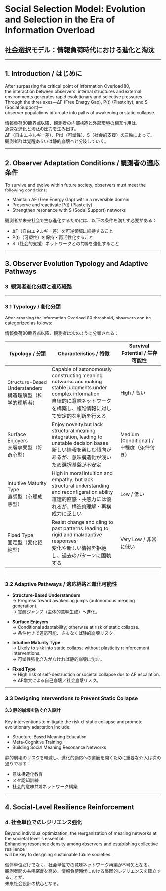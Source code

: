 # Social Selection Model: Evolution and Selection in the Era of Information Overload  
## 社会選択モデル：情報負荷時代における進化と淘汰

---

## 1. Introduction / はじめに

After surpassing the critical point of Information Overload 80,  
the interaction between observers' internal structures and external environments generates rapid evolutionary and selective pressures.  
Through the three axes—ΔF (Free Energy Gap), P(t) (Plasticity), and S (Social Support)—  
observer populations bifurcate into paths of awakening or static collapse.

情報負荷80臨界点以降、観測者の内部構造と外部環境の相互作用は、  
急速な進化と淘汰の圧力を生み出す。  
ΔF（自由エネルギー差）、P(t)（可塑性）、S（社会的支援）の三軸によって、  
観測者群は覚醒あるいは静的崩壊へと分岐していく。

---

## 2. Observer Adaptation Conditions / 観測者の適応条件

To survive and evolve within future society, observers must meet the following conditions:

- Maintain ΔF (Free Energy Gap) within a reversible domain  
- Preserve and reactivate P(t) (Plasticity)  
- Strengthen resonance with S (Social Support) networks

観測者が未来社会で生存進化するためには、以下の条件を満たす必要がある：

- ΔF（自由エネルギー差）を可逆領域に維持すること  
- P(t)（可塑性）を保持・再活性化すること  
- S（社会的支援）ネットワークとの共鳴を強化すること

---

## 3. Observer Evolution Typology and Adaptive Pathways  
### 3. 観測者進化分類と適応経路

---

### 3.1 Typology / 進化分類

After crossing the Information Overload 80 threshold, observers can be categorized as follows:

情報負荷80臨界点以降、観測者は次のように分類される：

| Typology / 分類 | Characteristics / 特徴 | Survival Potential / 生存可能性 |
|----------------|-------------------------|----------------------------------|
| Structure-Based Understanders<br>構造理解型（科学的理解者） | Capable of autonomously constructing meaning networks and making stable judgments under complex information<br>自律的に意味ネットワークを構築し、複雑情報に対して安定的な判断を行える | High / 高い |
| Surface Enjoyers<br>表層享受型（好奇心型） | Enjoy novelty but lack structural meaning integration, leading to unstable decision bases<br>新しい情報を楽しむ傾向があるが、意味構造化が浅いため選択基盤が不安定 | Medium (Conditional) / 中程度（条件付き） |
| Intuitive Maturity Type<br>直感型（心理成熟型） | High in moral intuition and empathy, but lack structural understanding and reconfiguration ability<br>道徳的直感・共感力には優れるが、構造的理解・再構成力に乏しい | Low / 低い |
| Fixed Type<br>固定型（変化拒絶型） | Resist change and cling to past patterns, leading to rigid and maladaptive responses<br>変化や新しい情報を拒絶し、過去のパターンに固執する | Very Low / 非常に低い |

---

### 3.2 Adaptive Pathways / 適応経路と進化可能性

- **Structure-Based Understanders**  
  → Progress toward awakening jumps (autonomous meaning generation).  
  → 覚醒ジャンプ（主体的意味生成）へ進化。

- **Surface Enjoyers**  
  → Conditional adaptability; otherwise at risk of static collapse.  
  → 条件付きで適応可能、さもなくば静的崩壊リスク。

- **Intuitive Maturity Type**  
  → Likely to sink into static collapse without plasticity reinforcement interventions.  
  → 可塑性強化介入がなければ静的崩壊に沈む。

- **Fixed Type**  
  → High risk of self-destruction or societal collapse due to ΔF escalation.  
  → ΔF増大による自己崩壊／社会崩壊リスク。

---

### 3.3 Designing Interventions to Prevent Static Collapse  
#### 3.3 静的崩壊を防ぐ介入設計

Key interventions to mitigate the risk of static collapse and promote evolutionary adaptation include:

- Structure-Based Meaning Education  
- Meta-Cognitive Training  
- Building Social Meaning Resonance Networks

静的崩壊のリスクを軽減し、進化的適応への道筋を開くために重要な介入は次の通りである：

- 意味構造化教育  
- メタ認知訓練  
- 社会的意味共鳴ネットワーク構築

---

## 4. Social-Level Resilience Reinforcement  
### 4. 社会単位でのレジリエンス強化

Beyond individual optimization, the reorganization of meaning networks at the societal level is essential.  
Enhancing resonance density among observers and establishing collective resilience  
will be key to designing sustainable future societies.

個体単位だけでなく、社会単位での意味ネットワーク再編が不可欠となる。  
観測者間の共鳴密度を高め、情報負荷時代における集団的レジリエンスを確立することが、  
未来社会設計の核心となる。
